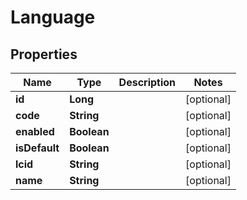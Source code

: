 # Language

## Properties
Name | Type | Description | Notes
------------ | ------------- | ------------- | -------------
**id** | **Long** |  |  [optional]
**code** | **String** |  |  [optional]
**enabled** | **Boolean** |  |  [optional]
**isDefault** | **Boolean** |  |  [optional]
**lcid** | **String** |  |  [optional]
**name** | **String** |  |  [optional]
